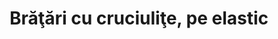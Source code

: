 ---
layout: post
title: "Brăţări cu cruciuliţe, pe elastic"
description: "Brăţări cu cruciuliţe, pe elastic."
img: "/assets/img/bratari-cu-cruciulita-pe-elastic-1.jpg"
img2: "/assets/img/bratari-cu-cruciulita-pe-elastic-2.jpg"
colors: "diverse"
price: "6.00 RON /buc"
vertical: true
---
